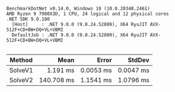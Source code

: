 ```

BenchmarkDotNet v0.14.0, Windows 10 (10.0.20348.2461)
AMD Ryzen 9 7900X3D, 1 CPU, 24 logical and 12 physical cores
.NET SDK 9.0.100
  [Host]     : .NET 9.0.0 (9.0.24.52809), X64 RyuJIT AVX-512F+CD+BW+DQ+VL+VBMI
  DefaultJob : .NET 9.0.0 (9.0.24.52809), X64 RyuJIT AVX-512F+CD+BW+DQ+VL+VBMI


```
| Method  | Mean       | Error     | StdDev    |
|-------- |-----------:|----------:|----------:|
| SolveV1 |   1.191 ms | 0.0053 ms | 0.0047 ms |
| SolveV2 | 140.708 ms | 1.1541 ms | 1.0796 ms |
